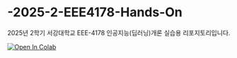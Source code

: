 # -2025-2-EEE4178-Hands-On
2025년 2학기 서강대학교 EEE-4178 인공지능(딥러닝)개론 실습용 리포지토리입니다.


[![Open In Colab](https://colab.research.google.com/assets/colab-badge.svg)](https://colab.research.google.com/github/wodud19492/-2025-2-EEE4178-Hands-On/blob/main/Day1_2025.ipynb)
